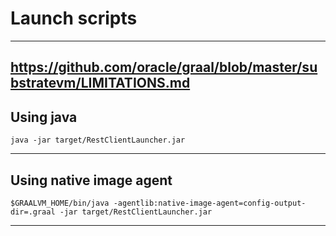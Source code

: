 # Launch scripts

--------------------------------------------------------------------------------------------------------------------------------------------
https://github.com/oracle/graal/blob/master/substratevm/LIMITATIONS.md
--------------------------------------------------------------------------------------------------------------------------------------------
## Using java

```shell script
java -jar target/RestClientLauncher.jar
```
--------------------------------------------------------------------------------------------------------------------------------------------
## Using native image agent

```shell script
$GRAALVM_HOME/bin/java -agentlib:native-image-agent=config-output-dir=.graal -jar target/RestClientLauncher.jar
```
--------------------------------------------------------------------------------------------------------------------------------------------

